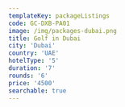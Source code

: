 ```yaml
---
templateKey: packageListings
code: GC-DXB-PA01
image: /img/packages-dubai.png
title: Golf in Dubai
city: 'Dubai'
country: 'UAE'
hotelType: '5'
duration: '7'
rounds: '6'
price: '4500'
searchable: true
---
```


